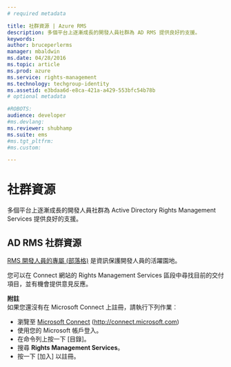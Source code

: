 ```yaml
---
# required metadata

title: 社群資源 | Azure RMS
description: 多個平台上逐漸成長的開發人員社群為 AD RMS 提供良好的支援。
keywords:
author: bruceperlerms
manager: mbaldwin
ms.date: 04/28/2016
ms.topic: article
ms.prod: azure
ms.service: rights-management
ms.technology: techgroup-identity
ms.assetid: e3bdaa6d-e8ca-421a-a429-553bfc54b78b
# optional metadata

#ROBOTS:
audience: developer
#ms.devlang:
ms.reviewer: shubhamp
ms.suite: ems
#ms.tgt_pltfrm:
#ms.custom:

---
```


# 社群資源

多個平台上逐漸成長的開發人員社群為 Active Directory Rights Management Services 提供良好的支援。

## AD RMS 社群資源

[RMS 開發人員的專屬 (部落格)](http://blogs.msdn.com/b/rms/) 是資訊保護開發人員的活躍園地。

您可以在 Connect 網站的 Rights Management Services 區段中尋找目前的交付項目，並有機會提供意見反應。

**附註**  
如果您還沒有在 Microsoft Connect 上註冊，請執行下列作業︰

-   瀏覽至 [Microsoft Connect](http://connect.microsoft.com) (http://connect.microsoft.com)
-   使用您的 Microsoft 帳戶登入。
-   在命令列上按一下 [目錄]。
-   搜尋 **Rights Management Services**。
-   按一下 [加入] 以註冊。

 

 

 





<!--HONumber=Apr16_HO4-->


